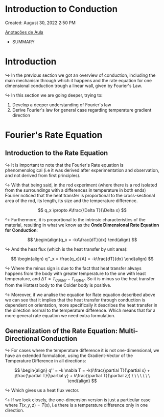 # Introduction to Conduction

Created: August 30, 2022 2:50 PM

[Anotações de Aula](Introduction%20to%20Conduction%2028fadb4d57c349889a38faf5e3b0a99b/Anotac%CC%A7o%CC%83es%20de%20Aula%2075d7adf5b51643528a9f396ce0518d4a.md)

- SUMMARY
    
    

# Introduction

$\hookrightarrow$ In the previous section we got an overview of conduction, including the main mechanism through which it happens and the rate equation for one dimensional conduction trough a linear wall, given by Fourier's Law.

$\hookrightarrow$ In this section we are going deeper, trying to:

1. Develop a deeper understanding of Fourier's law
2. Derive Fourier's law for general case regarding temperature gradient direction

# Fourier's Rate Equation

## Introduction to the Rate Equation

$\hookrightarrow$ It is important to note that the Fourier's Rate equation is phenomenological (i.e it was derived after experimentation and observation, and not derived from first principles).

$\hookrightarrow$ With that being said, in the rod experiment (where there is a rod isolated from the surroundings with a differences in temperature in both ends) Fourier noticed that the heat transfer is proportional to the cross-sectional area of the rod, its length, its size and the temperature difference.

$$
q_x \propto A\frac{\Delta T}{\Delta x}
$$

$\hookrightarrow$ Furthermore, it is proportional to the intrinsic characteristics of the material, resulting in what we know as the **Onde Dimensional Rate Equation for Conduction**:

$$
\begin{align}q_x = -kA\frac{dT}{dx}
\end{align}
$$

$\hookrightarrow$ And the heat flux (which is the heat transfer by unit area):

$$
\begin{align}
q''_x = \frac{q_x}{A} = -k\frac{dT}{dx}
\end{align}
$$

$\hookrightarrow$ Where the minus sign is due to the fact that heat transfer always happens from the body with greater temperature to the one with least temperature, and $\Delta T = T_{Colder} - T_{Hotter}$. So it is minus so the heat transfer from the Hottest body to the Colder body is positive.

$\hookrightarrow$ Moreover, if we analise the equation for Rate equation described above we can see that it implies that the heat transfer through conduction is dependent on orientation, more specifically it describes the heat transfer in the direction normal to the temperature difference. Which means that for a more general rate equation we need extra formulation.

## Generalization of the Rate Equation: Multi-Directional Conduction

$\hookrightarrow$ For cases where the temperature difference it is not one-dimensional, we have an extended formulation, using the Gradient-Vector of the Temperature Difference in all directions:

$$
\begin{align}
q'' = -k \nabla T = -k(i\frac{\partial T}{\partial x} + j\frac{\partial T}{\partial y} + k\frac{\partial T}{\partial z}) \ \ \ \ \ \ \ 
\end{align}
$$

$\hookrightarrow$ Which gives us a heat flux vector.

$\hookrightarrow$ If we look closely, the one-dimension version is just a particular case where $T(x, y, z) = T(x)$, i.e there is a temperature difference only in one direction.